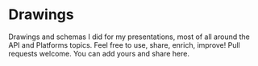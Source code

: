 # Drawings
Drawings and schemas I did for my presentations, most of all around the API and Platforms topics.
Feel free to use, share, enrich, improve!
Pull requests welcome. You can add yours and share here.
